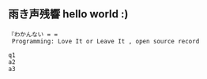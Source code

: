 ## 雨き声残響 hello world :)
    『わかんない = =
     Programming: Love It or Leave It , open source record
     
    q1
    a2
    a3